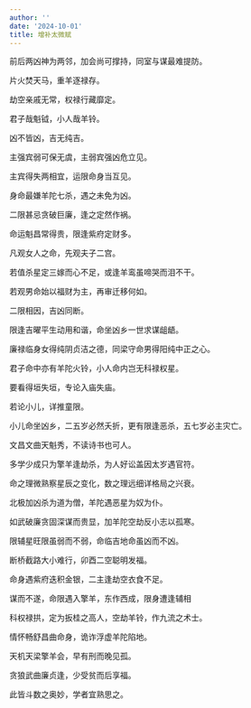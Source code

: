 ```yaml
---
author: ''
date: '2024-10-01'
title: 增补太微赋
---
```


前后两凶神为两邻，加会尚可撑持，同室与谋最难提防。

片火焚天马，重羊逐禄存。

劫空亲戚无常，权禄行藏靡定。

君子哉魁钺，小人哉羊铃。

凶不皆凶，吉无纯吉。

主强宾弱可保无虞，主弱宾强凶危立见。

主宾得失两相宜，运限命身当互见。

身命最嫌羊陀七杀，遇之未免为凶。

二限甚忌贪破巨廉，逢之定然作祸。

命运魁昌常得贵，限逢紫府定财多。

凡观女人之命，先观夫子二宫。

若值杀星定三嫁而心不足，或逢羊鸾虽啼哭而泪不干。

若观男命始以福财为主，再审迁移何如。

二限相因，吉凶同断。

限逢吉曜平生动用和谐，命坐凶乡一世求谋龃龉。

廉禄临身女得纯阴贞洁之德，同梁守命男得阳纯中正之心。

君子命中亦有羊陀火铃，小人命内岂无科禄权星。

要看得垣失垣，专论入庙失庙。

若论小儿，详推童限。

小儿命坐凶乡，二五岁必然夭折，更有限逢恶杀，五七岁必主灾亡。

文昌文曲天魁秀，不读诗书也可人。

多学少成只为擎羊逢劫杀，为人好讼盖因太岁遇官符。

命之理微熟察星辰之变化，数之理远细详格局之兴衰。

北极加凶杀为道为僧，羊陀遇恶星为奴为仆。

如武破廉贪固深谋而贵显，加羊陀空劫反小志以孤寒。

限辅星旺限虽弱而不弱，命临吉地命虽凶而不凶。

断桥截路大小难行，卯酉二空聪明发福。

命身遇紫府迭积金银，二主逢劫空衣食不足。

谋而不遂，命限遇入擎羊，东作西成，限身遭逢辅相

科权禄拱，定为扳桂之高人，空劫羊铃，作九流之术士。

情怀畅舒昌曲命身，诡诈浮虚羊陀陷地。

天机天梁擎羊会，早有刑而晚见孤。

贪狼武曲廉贞逢，少受贫而后享福。

此皆斗数之奥妙，学者宜熟思之。